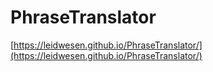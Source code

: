 # PhraseTranslator

[https://leidwesen.github.io/PhraseTranslator/](https://leidwesen.github.io/PhraseTranslator/)

